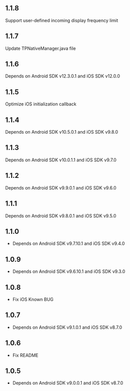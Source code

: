## 1.1.8

Support user-defined incoming display frequency limit

## 1.1.7

Update TPNativeManager.java file

## 1.1.6

Depends on Android SDK v12.3.0.1 and iOS SDK v12.0.0

## 1.1.5

Optimize iOS initialization callback

## 1.1.4

Depends on Android SDK v10.5.0.1 and iOS SDK v9.8.0

## 1.1.3

Depends on Android SDK v10.0.1.1 and iOS SDK v9.7.0

## 1.1.2

Depends on Android SDK v9.9.0.1 and iOS SDK v9.6.0

## 1.1.1

Depends on Android SDK v9.8.0.1 and iOS SDK v9.5.0

## 1.1.0

* Depends on Android SDK v9.7.10.1 and iOS SDK v9.4.0

## 1.0.9

* Depends on Android SDK v9.6.10.1 and iOS SDK v9.3.0

## 1.0.8

* Fix iOS Known BUG

## 1.0.7

* Depends on Android SDK v9.1.0.1 and iOS SDK v8.7.0

## 1.0.6

* Fix README

## 1.0.5

* Depends on Android SDK v9.0.0.1 and iOS SDK v8.7.0


